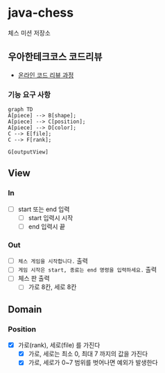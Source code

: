 # java-chess

체스 미션 저장소

## 우아한테크코스 코드리뷰

- [온라인 코드 리뷰 과정](https://github.com/woowacourse/woowacourse-docs/blob/master/maincourse/README.md)

### 기능 요구 사항

```mermaid
graph TD
A[piece] --> B[shape];
A[piece] --> C[position];
A[piece] --> D[color];
C --> E[file];
C --> F[rank];

G[outputView]
```

## View

### In
- [ ] start 또는 end 입력
  - [ ] start 입력시 시작
  - [ ] end 입력시 끝

### Out
- [ ] `체스 게임을 시작합니다.` 출력
- [ ] `게임 시작은 start, 종료는 end 명령을 입력하세요.` 출력
- [ ] 체스 판 출력
  - [ ] 가로 8칸, 세로 8칸

## Domain

### Position

- [x] 가로(rank), 세로(file) 를 가진다
  - [x] 가로, 세로는 최소 0, 최대 7 까지의 값을 가진다
  - [x] 가로, 세로가 0~7 범위를 벗어나면 예외가 발생한다
